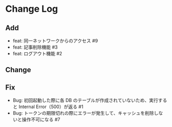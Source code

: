 # Change Log

## Add

- feat: 同一ネットワークからのアクセス #9
- feat: 記事削除機能 #3
- feat: ログアウト機能 #2

## Change

## Fix

- Bug: 初回起動した際に各 DB のテーブルが作成されていないため、実行すると Internal Error（500）が返る #1
- Bug: トークンの期限切れの際にエラーが発生して、キャッシュを削除しないと操作不可になる #7
